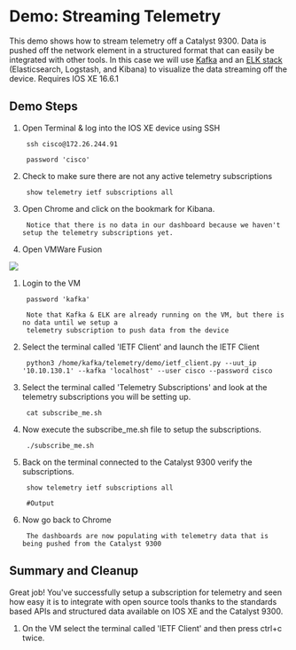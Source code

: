 # Demo: Streaming Telemetry 

This demo shows how to stream telemetry off a Catalyst 9300. Data is pushed off the network element in a structured format that can easily be integrated with other tools. In this case we will use [Kafka](https://kafka.apache.org/) and an [ELK stack](https://www.elastic.co/products) (Elasticsearch, Logstash, and Kibana) to visualize the data streaming off the device. Requires IOS XE 16.6.1

## Demo Steps

1. Open Terminal & log into the IOS XE device using SSH

        ssh cisco@172.26.244.91

        password 'cisco' 
    
1. Check to make sure there are not any active telemetry subscriptions

        show telemetry ietf subscriptions all
    
1. Open Chrome and click on the bookmark for Kibana.

        Notice that there is no data in our dashboard because we haven't setup the telemetry subscriptions yet.

1. Open VMWare Fusion

![](static/img/vmware_fusion_icon.png)

1. Login to the VM  

        password 'kafka'
        
        Note that Kafka & ELK are already running on the VM, but there is no data until we setup a 
        telemetry subscription to push data from the device
    
1. Select the terminal called 'IETF Client' and launch the IETF Client

        python3 /home/kafka/telemetry/demo/ietf_client.py --uut_ip '10.10.130.1' --kafka 'localhost' --user cisco --password cisco
    
1. Select the terminal called 'Telemetry Subscriptions' and look at the telemetry subscriptions you will be setting up.  

        
        cat subscribe_me.sh
        
1. Now execute the subscribe_me.sh file to setup the subscriptions.

        ./subscribe_me.sh
            
1. Back on the terminal connected to the Catalyst 9300 verify the subscriptions.

        show telemetry ietf subscriptions all

        #Output 

1. Now go back to Chrome

        The dashboards are now populating with telemetry data that is being pushed from the Catalyst 9300
    
## Summary and Cleanup

Great job! You've successfully setup a subscription for telemetry and seen how easy it is to integrate with open source tools thanks to the standards based APIs and structured data available on IOS XE and the Catalyst 9300.

1. On the VM select the terminal called 'IETF Client' and then press ctrl+c twice.
